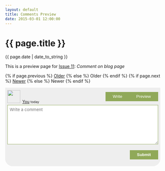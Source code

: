 ```yaml
---
layout: default
title: Comments Preview
date: 2015-03-01 12:00:00
---
```


<div class="post">
  <h1 class="post-title">{{ page.title }}</h1>
  <span class="post-date">{{ page.date | date_to_string }}</span>

  <p>This is a preview page for <a href="https://github.com/wireddown/ghpages-ghcomments/issues/11">Issue 11</a>: <em>Comment on blog page</em></p>

</div>

<div class="pagination">
  {% if page.previous %}
    <a class="pagination-item older" href="{{ site.baseurl }}{{ page.previous.url }}">Older</a>
  {% else %}
    <span class="pagination-item older">Older</span>
  {% endif %}
  {% if page.next %}
    <a class="pagination-item newer" href="{{ site.baseurl }}{{ page.next.url }}">Newer</a>
  {% else %}
    <span class="pagination-item newer">Newer</span>
  {% endif %}
</div>

<div class="gpgc-new-section gpgc-comments-font gpgc-hidden" id="gpgc_all_comments">
</div>

<div class="gpgc-new-section gpgc-comments-font gpgc-hidden" id="gpgc_no_comments">
  <p class="gpgc-no-comments">No comments</p>
</div>

<div class="gpgc-actions gpgc-hidden" id="gpgc_actions">
  <span class="gpgc-action">
    <button class="gpgc-show" id="show_comments_button" onclick="showAllComments(CommentsArray)"></button>
  </span>
</div>

<div class="gpgc-comment gpgc-comments-font" id="gpgc_new_comment">
  <div>
    <div class="gpgc-comment-header">
      <a id="gpgc_reader_url" href="#"><img class="gpgc-avatar" id="gpgc_reader_avatar" src="{{ site.baseurl }}/public/apple-touch-icon-precomposed.png" height="42" /><span id="gpgc_reader_login">You</span></a>
      <small>today</small>
      <div class="gpgc-tabs">
        <button class="gpgc-tab" id="write_button">Write</button>
        <button class="gpgc-tab" id="preview_button">Preview</button>
      </div>
    </div>
    <div class="gpgc-new-comment" id="write_div">
      <div class="gpgc-comment-form">
        <textarea class="gpgc-comment-form-textarea" id="new_comment_field" placeholder="Write a comment"></textarea>
      </div>
    </div>
    <div class="gpgc-new-comment gpgc-comment-contents gpgc-hidden" id="preview_div">
    </div>
    <div class="gpgc-comment-help">
      <div class="gpgc-hidden" id="help_message">
      </div>
      <div class="gpgc-token-actions gpgc-hidden" id="token_actions">
        <span>Comment token:</span>
        <input class="gpgc-oauth-token gpgc-hidden" id="oauth_token_input" type="password" name="oauth_token" oninput="authenticateUser()" onchange="authenticateUser()"></input>
        <span class="gpgc-hidden" id="oauth_token_validated"><strong>&#x2713;</strong></span>
        <button class="gpgc-hidden gpgc-clear-token" id="oauth_clear_token" onclick="clearToken()">Reset</button>
      </div>
    </div>
    <div class="gpgc-new-comment-bottom-actions">
      <button class="gpgc-submit" id="submit_button" onclick="postComment()"><strong>Submit</strong></button>
    </div>
  </div>
</div>

<div class="gpgc-new-section gpgc-comments-font gpgc-help-error gpgc-hidden" id="gpgc_reader_error">
</div>

<div class="gpgc_last_div">
</div>

<script>
  var ShortMonthForIndex = { 0: "Jan", 1: "Feb", 2: "Mar", 3: "Apr", 4: "May", 5: "Jun", 6: "Jul", 7: "Aug", 8: "Sep", 9: "Oct", 10: "Nov", 11: "Dec" };
  var AccessToken = "";
  var IssueUrl = "";
  var CommentsUrl = "";
  var CommentsArray = [];

  var AllCommentsDiv = document.getElementById("gpgc_all_comments");
  var NoCommentsDiv = document.getElementById("gpgc_no_comments");
  var ActionsDiv = document.getElementById("gpgc_actions");
  var ShowCommentsButton = document.getElementById("show_comments_button");

  var NewCommentDiv = document.getElementById("gpgc_new_comment");
  var WriteButton = document.getElementById("write_button");
  var WriteDiv = document.getElementById("write_div");
  var CommentMarkdown = document.getElementById("new_comment_field");
  var PreviewButton = document.getElementById("preview_button");
  var PreviewDiv = document.getElementById("preview_div");

  var TokenActions = document.getElementById("token_actions");
  var OAuthTokenInput = document.getElementById("oauth_token_input");
  var ReaderGitHubUrl = document.getElementById("gpgc_reader_url");
  var ReaderAvatarUrl = document.getElementById("gpgc_reader_avatar");
  var ReaderLogin = document.getElementById("gpgc_reader_login");
  var TokenValidatedMark = document.getElementById("oauth_token_validated");
  var ClearTokenButton = document.getElementById("oauth_clear_token");
  var SubmitButton = document.getElementById("submit_button");

  var HelpMessageDiv = document.getElementById("help_message");
  var ErrorDiv = document.getElementById("gpgc_reader_error");

  function initializeData() {
    retrieveToken();
    OAuthTokenInput.value = AccessToken;
  }

  function retrieveToken() {
    AccessToken = localStorage.getItem("AccessToken");
  }

  function persistToken() {
    localStorage.setItem("AccessToken", AccessToken);
  }

  function clearToken() {
    OAuthTokenInput.value = "";
    authenticateUser();
    persistToken();
  }

  function showCommentHelpMessage(message) {
    showCommentHelp(message, /* isRawHtml: */ false, "gpgc-help-message", "gpgc-help-error");
  }

  function showCommentHelpError(error, isRawHtml) {
    showCommentHelp(error, isRawHtml, "gpgc-help-error", "gpgc-help-message");
  }

  function showCommentHelp(message, isRawHtml, cssClassToAdd, cssClassToRemove) {
    if (isRawHtml) {
      HelpMessageDiv.innerHTML = message;
    } else {
      HelpMessageDiv.innerHTML = "<p>" + message + "</p>";
    }
    HelpMessageDiv.classList.add(cssClassToAdd);
    HelpMessageDiv.classList.remove(cssClassToRemove);
    showElement(HelpMessageDiv);
  }

  function clearCommentHelp() {
    HelpMessageDiv.innerHTML = "";
    HelpMessageDiv.classList.remove("gpgc-help-message");
    HelpMessageDiv.classList.remove("gpgc-help-error");
    hideElement(HelpMessageDiv);
  }

  function showFatalError(internalMessage) {
    {% if site.data.gpgc.enable_diagnostics %}
      var nextStepMessage = "<p>If you're the site owner, please contact <strong><a href='https://github.com/wireddown/ghpages-ghcomments/issues'>ghpages-ghcomments</a></strong> for help.</p><p><strong>Internal message</strong></p><pre>" + internalMessage + "</pre>";
    {% else %}
      var nextStepMessage = "<p>If you're the site owner, please set <code>enable_diagnostics</code> to <code>true</code> in <code>_data/gpgc.yml</code> to see more details.</p>";
    {% endif %}
    ErrorDiv.innerHTML += "<h2>Oops!</h2><p>Something surprising happened.</p>" + nextStepMessage;
    showElement(ErrorDiv);
  }

  function updateCommenterInformation(userJson) {
    ReaderGitHubUrl.href = userJson.html_url;
    ReaderAvatarUrl.src = userJson.avatar_url;
    ReaderLogin.innerHTML = userJson.login;
  }

  function onUserAuthenticated(checkAuthenticationRequest) {
    {% if site.data.gpgc.enable_diagnostics %}
      var elementsToShow = [ TokenValidatedMark, ClearTokenButton ];
      var elementsToHide = [ OAuthTokenInput ];
    {% else %}
      var elementsToShow = [  ];
      var elementsToHide = [ TokenActions ];
    {% endif %}
    var elementsToEnable = [ ClearTokenButton, SubmitButton ];
    var elementsToDisable = [  ];
    persistToken();
    updateCommenterInformation(JSON.parse(checkAuthenticationRequest.responseText));
    clearCommentHelp();
    updateElements(elementsToShow, elementsToHide, elementsToEnable, elementsToDisable);
  }

  function onUserAuthenticationError(checkAuthenticationRequest) {
    AccessToken = "";
    var helpErrorMessage = "Sorry, it looks like the token isn't valid. Please try again.";
    var isRawHtml = false;
{% if site.data.gpgc.enable_diagnostics %}
    helpErrorMessage = "<h3><strong>gpgc</strong> Error: Authentication Failed</h3><p>Could not authenticate OAuth token</p><p>GitHub response:</p><p><pre>" + checkAuthenticationRequest.responseText + "</pre></p>";
    isRawHtml = true;
{% endif %}
    showCommentHelpError(helpErrorMessage, isRawHtml);
    onAuthenticateUserFailed();
    return;
  }

  function onAuthenticateUserFailed() {
    var elementsToShow = [ OAuthTokenInput, TokenActions ];
    var elementsToHide = [ TokenValidatedMark, ClearTokenButton ];
    var elementsToEnable = [  ];
    var elementsToDisable = [ ClearTokenButton, SubmitButton ];
    updateElements(elementsToShow, elementsToHide, elementsToEnable, elementsToDisable);
  }

  function authenticateUser() {
    AccessToken = OAuthTokenInput.value;
    if (AccessToken.length == 40) {
      var userIdUrl = "https://api.github.com/user";
      getGitHubApiRequestWithCompletion(userIdUrl, AccessToken, onUserAuthenticated, onUserAuthenticationError);
    } else {
      onAuthenticateUserFailed();
      updateCommenterInformation({ login: "You", html_url: "#", avatar_url: "{{ site.baseurl }}/public/apple-touch-icon-precomposed.png" });
      showCommentHelpMessage("To leave a comment, please provide a <a href='https://help.github.com/articles/creating-an-access-token-for-command-line-use/#creating-a-token'>GitHub OAuth token</a>.");
    }
  }

  function onCommentPosted(postCommentRequest) {
    var commentInformation = JSON.parse(postCommentRequest.responseText);
    var newComment = formatComment(commentInformation.user.avatar_url, commentInformation.user.html_url, commentInformation.user.login, commentInformation.body_html, commentInformation.updated_at);
    AllCommentsDiv.innerHTML += newComment;
    showAllComments();
    updateCommentFormMode("write", /* reset: */ true);
    clearCommentHelp();
  }

  function onPostCommentError(postCommentRequest) {
    var helpErrorMessage = "Sorry, something surprising happened. Please try again.";
    var isRawHtml = false;
{% if site.data.gpgc.enable_diagnostics %}
    helpErrorMessage = "<h3><strong>gpgc</strong> Error: Comment Failed</h3><p>Could not create a new comment</p><p>GitHub response:</p><p><pre>" + postCommentRequest.responseText + "</pre></p>";
    isRawHtml = true;
{% endif %}
    showCommentHelpError(helpErrorMessage, isRawHtml);
  }

  function postComment() {
    if (CommentMarkdown.value.length == 0) {
      showCommentHelpError("Sorry, but your comment is empty. Please try again.");
      return;
    } else {
      clearCommentHelp();
    }

    var createCommentJson = { body: CommentMarkdown.value };
    postGitHubApiRequestWithCompletion(CommentsUrl, JSON.stringify(createCommentJson), AccessToken, onCommentPosted, onPostCommentError);
  }

  function onMarkdownRendered(renderRequest) {
    var renderedHtml = renderRequest.responseText;
    PreviewDiv.innerHTML = renderedHtml;
  }

  function onMarkdownRenderError(renderRequest) {
    var helpErrorMessage = "Sorry, something surprising happened. Please try again.";
    var isRawHtml = false;
{% if site.data.gpgc.enable_diagnostics %}
    helpErrorMessage = "<h3><strong>gpgc</strong> Error: Render Failed</h3><p>Could not render comment markdown</p><p>GitHub response:</p><p><pre>" + renderRequest.responseText + "</pre></p>";
    isRawHtml = true;
{% endif %}
    showCommentHelpError(helpErrorMessage, isRawHtml);
    return;
  }

  function renderMarkdown(markdown) {
    renderUrl = "https://api.github.com/markdown";
    markdownBundle = {text: markdown, mode: "gfm", context: "{{ site.data.gpgc.repo_owner }}/{{ site.data.gpgc.repo_name }}"};
    postGitHubApiRequestWithCompletion(renderUrl, JSON.stringify(markdownBundle), AccessToken, onMarkdownRendered, onMarkdownRenderError);
  }

  function updateCommentFormMode(newMode, reset) {
    var elementsToShow = [];
    var elementsToHide = [];

    if (newMode === "preview") {
      WriteButton.onclick = function() { updateCommentFormMode("write", /* reset: */ false) };
      WriteButton.className = "gpgc-tab";
      PreviewButton.onclick = null;
      PreviewButton.classList.add("preview");
      elementsToHide.push(WriteDiv);
      elementsToShow.push(PreviewDiv);
      PreviewDiv.innerHTML = "";
      renderMarkdown(CommentMarkdown.value);
    } else if (newMode === "write") {
      WriteButton.onclick = null;
      WriteButton.classList.add("write");
      PreviewButton.onclick = function() { updateCommentFormMode("preview", /* reset: */ false) };
      PreviewButton.className = "gpgc-tab";
      elementsToShow.push(WriteDiv);
      elementsToHide.push(PreviewDiv);
    }

    updateElements(elementsToShow, elementsToHide, /* elementsToEnable: */ null, /* elementsToDisable: */ null);

    if (reset) {
      CommentMarkdown.value = "";
      PreviewDiv.innerHTML = "";
    }
  }

  function initializeNewCommentForm() {
    authenticateUser();
    updateCommentFormMode("write", /* reset: */ false);
  }

  function findAndCollectComments(userName, repositoryName, issueTitle) {
    var safeQuery = encodeURI(issueTitle);
    var seachQueryUrl = "https://api.github.com/search/issues?q=" + safeQuery + "+repo:" + userName + "/" + repositoryName + "+type:issue+in:title";
    getGitHubApiRequestWithCompletion(seachQueryUrl, AccessToken, onSearchComplete, onSearchError);
  }

  function onSearchComplete(searchRequest) {
    var searchResults = JSON.parse(searchRequest.responseText);
    if (searchResults.total_count === 1) {
      IssueUrl = searchResults.items[0].html_url;
      CommentsUrl = searchResults.items[0].comments_url
      getGitHubApiRequestWithCompletion(CommentsUrl, AccessToken, onQueryComments, onQueryCommentsError);
    }
    else {
      onSearchError(searchRequest);
    }
  }

  function onSearchError(searchRequest) {
{% if site.data.gpgc.enable_diagnostics %}
    var searchErrorMessage = ""
    if (searchRequest.status != 200) {
      searchErrorMessage = "<h3><strong>gpgc</strong> Error: Search Failed</h3><p>Could not search GitHub repository <strong><a href='https://www.github.com/{{ site.data.gpgc.repo_owner }}/{{ site.data.gpgc.repo_name }}'>{{ site.data.gpgc.repo_owner }}/{{ site.data.gpgc.repo_name }}</a></strong>.</p><p>GitHub response:</p><p><pre>" + searchRequest.responseText + "</pre></p><p>Check:<ul><li><code>repo_owner</code> in <code>_data/gpgc.yml</code> for typos.</li><li><code>repo_name</code> in <code>_data/gpgc.yml</code> for typos.</li></ul></p>";
    }

    var missingIssueMessage = "";
    var searchResults = JSON.parse(searchRequest.responseText);
    if (searchResults.total_count !== undefined && searchResults.total_count === 0) {
      missingIssueMessage = "<h3><strong>gpgc</strong> Error: Missing Issue</h3><p>Could not find comment issue with the title <em>{{ include.post_title }}</em> in the repository <strong><a href='https://www.github.com/{{ site.data.gpgc.repo_owner }}/{{ site.data.gpgc.repo_name }}'>{{ site.data.gpgc.repo_owner }}/{{ site.data.gpgc.repo_name }}</a></strong>.</p><p>Check:<ul><li>for typos in the Jekyll <code>title</code> front matter for this post: <code>{{ page.path }}</code>.</li><li>that the <code>repo_name</code> in <code>_data/gpgc.yml</code> matches the repository for this site.</li><li>the terminal output from <code>git push</code> for other error messages if the git hooks are installed.</li></ul></p>";
    }

    var allMessagesHtml = searchErrorMessage + missingIssueMessage;
    if (allMessagesHtml.length > 0) {
      allMessagesHtml += "<h3>Search Help</h3><p>Verify your site's configuration with the <a href='downtothewire.io/ghpages-ghcomments/setup/'>setup instructions</a> and refer to the <a href='http://downtothewire.io/ghpages-ghcomments/advanced/verbose-usage/'>verbose usage</a> for step-by-step details.</p><p>Contact <strong><a href='https://github.com/wireddown/ghpages-ghcomments/issues'>ghpages-ghcomments</a></strong> for more help.</p>";

      ErrorDiv.innerHTML += allMessagesHtml;
      showElement(ErrorDiv);
    }
{% else %}
    if (searchRequest.status == 401) {
      AccessToken = "";
      findAndCollectComments("{{ site.data.gpgc.repo_owner }}", "{{ site.data.gpgc.repo_name }}", "{{ include.post_title }}");
    }
    else {
      showFatalError("onSearchError: \n\n" + searchRequest.responseText);
    }
{% endif %}
    return;
  }

  function onQueryComments(commentRequest) {
    CommentsArray = CommentsArray.concat(JSON.parse(commentRequest.responseText));
    var commentsPages = commentRequest.getResponseHeader("Link");
    if (commentsPages) {
      var commentsLinks = commentsPages.split(",");
      for (var i = 0; i < commentsLinks.length; i++) {
        if (commentsLinks[i].search('rel="next"') > 0) {
          var linkStart = commentsLinks[i].search("<");
          var linkStop = commentsLinks[i].search(">");
          var nextLink = commentsLinks[i].substring(linkStart + 1, linkStop);
          getGitHubApiRequestWithCompletion(nextLink, /* accessToken: */ null, onQueryComments, onQueryCommentsError);
          return;
        }
      }
      updateCommentsAndActions(CommentsArray);
    }
    else {
      updateCommentsAndActions(CommentsArray);
    }
  }

  function onQueryCommentsError(commentRequest) {
    showFatalError("onQueryCommentsError: \n\n" + commentRequest.responseText);
  }

  function updateCommentsAndActions(allComments) {
    var elementsToShow = [];
    var elementsToHide = [];

    if (allComments.length === 0) {
      elementsToShow.push(NoCommentsDiv);
    } else {
      var allCommentsHtml = formatAllComments(CommentsArray);
      AllCommentsDiv.innerHTML = allCommentsHtml + AllCommentsDiv.innerHTML;

      var commentOrComments = allComments.length == 1 ? "Comment" : "Comments";
      ShowCommentsButton.innerHTML = "Show " + allComments.length + " " + commentOrComments;

      if (typeof {{ site.data.gpgc.use_show_action }} === "boolean" && {{ site.data.gpgc.use_show_action }}) {
        elementsToShow.push(ActionsDiv);
        elementsToHide.push(AllCommentsDiv);
      }
      else {
        elementsToHide.push(ActionsDiv);
        elementsToShow.push(AllCommentsDiv);
      }
    }

    updateElements(elementsToShow, elementsToHide, /* elementsToEnable: */ null, /* elementsToDisable: */ null);
  }

  function showAllComments(allComments) {
    var elementsToShow = [ AllCommentsDiv ];
    var elementsToHide = [ ActionsDiv, NoCommentsDiv ];
    updateElements(elementsToShow, elementsToHide, /* elementsToEnable: */ null, /* elementsToDisable: */ null);
  }

  function formatAllComments(allComments) {
    var allCommentsHtml = "";
    for (var i = 0; i < allComments.length; i++) {
      var user = allComments[i].user;
      allCommentsHtml += formatComment(user.avatar_url, user.html_url, user.login, allComments[i].body_html, allComments[i].updated_at);
    }

    return allCommentsHtml;
  }

  function formatComment(userAvatarUrl, userHtmlUrl, userLogin, commentBodyHtml, commentTimeStamp) {
    var commentDate = new Date(commentTimeStamp);
    var shortMonth = ShortMonthForIndex[commentDate.getMonth()];
    var commentHtml = "<div class='gpgc-comment'>";
    commentHtml += "<div class='gpgc-comment-header'>";
    commentHtml += "<a href='" + userHtmlUrl + "'><img class='gpgc-avatar' src='" + userAvatarUrl + "' height='42' />" + userLogin + "</a> ";
    commentHtml += "<small>on " + commentDate.getDate() + " " + shortMonth + " " + commentDate.getFullYear() + "</small>";
    commentHtml += "</div>";
    commentHtml += "<div class='gpgc-comment-contents'>" + commentBodyHtml + "</div>";
    commentHtml += "</div>";
    return commentHtml;
  }

  function getGitHubApiRequestWithCompletion(url, accessToken, onSuccess, onError) {
    doGitHubApiRequestWithCompletion("GET", url, null, accessToken, onSuccess, onError);
  }

  function postGitHubApiRequestWithCompletion(url, data, accessToken, onSuccess, onError) {
    doGitHubApiRequestWithCompletion("POST", url, data, accessToken, onSuccess, onError);
  }

  function doGitHubApiRequestWithCompletion(method, url, data, accessToken, onSuccess, onError) {
    var gitHubRequest = new XMLHttpRequest();
    gitHubRequest.open(method, url, /* async: */ true);

    if (accessToken != null && accessToken != "") {
      gitHubRequest.setRequestHeader("Authorization", "token " + accessToken);
    }

    gitHubRequest.setRequestHeader("Accept", "application/vnd.github.v3.html+json");
    gitHubRequest.onreadystatechange = function() { onRequestReadyStateChange(gitHubRequest, onSuccess, onError) };

    gitHubRequest.send(data);
  }

  function onRequestReadyStateChange(httpRequest, onSuccess, onError) {
    if (httpRequest.readyState != 4) { return; }
    if (httpRequest.status == 200 || httpRequest.status == 201) {
      onSuccess(httpRequest);
    } else {
      onError(httpRequest);
    }
  }

  function updateElements(elementsToShow, elementsToHide, elementsToEnable, elementsToDisable) {
    if (elementsToShow != null) showElements(elementsToShow);
    if (elementsToHide != null) hideElements(elementsToHide);
    if (elementsToEnable != null) enableElements(elementsToEnable);
    if (elementsToDisable != null) disableElements(elementsToDisable);
  }

  function updateElementVisibility(element, makeVisible) {
    if (makeVisible) {
      element.classList.remove("gpgc-hidden");
    } else {
      element.classList.add("gpgc-hidden");
    }
  }

  function showElement(element) {
    updateElementVisibility(element, /* makeVisible: */ true);
  }

  function showElements(elementList) {
    for (var i = 0; i < elementList.length; i++) {
      showElement(elementList[i]);
    }
  }

  function hideElement(element) {
    updateElementVisibility(element, /* makeVisible: */ false);
  }

  function hideElements(elementList) {
    for (var i = 0; i < elementList.length; i++) {
      hideElement(elementList[i]);
    }
  }

  function updateElementInteractivity(element, makeInteractive) {
    if (makeInteractive) {
      element.disabled = false;
    } else {
      element.disabled = true;
    }
  }

  function enableElement(elementToEnable) {
    updateElementInteractivity(elementToEnable, /* makeInteractive: */ true);
  }

  function enableElements(elementList) {
    for (var i = 0; i < elementList.length; i++) {
      enableElement(elementList[i]);
    }
  }

  function disableElement(elementToDisable) {
    updateElementInteractivity(elementToDisable, /* makeInteractive: */ false);
  }

  function disableElements(elementList) {
    for (var i = 0; i < elementList.length; i++) {
      disableElement(elementList[i]);
    }
  }

{% if site.data.gpgc.enable_diagnostics %}
  function verifyCss() {
    var css = document.styleSheets;
    var foundCssInHead = false;
    var fetchedCss = false;
    for (var i = 0; i < css.length; i++) {
      if (css[i].href.match("ghpages-ghcomments.css")) {
        foundCssInHead = true;
        if (css[i].cssRules.length > 0) {
          fetchedCss = true;
        }
        break;
      }
    }

    var missingCssMessage = "";
    if (! foundCssInHead) {
      missingCssMessage = "<h3><strong>gpgc</strong> Error: Missing CSS</h3><p><code>ghpages-ghcomments.css</code> is not in the &lt;head&gt; element.</p><p>Add a <code>&lt;link&gt;</code> element to <code>_includes/head.hml</code>.</p>";
    }

    var css404Message = "";
    if (! fetchedCss && foundCssInHead) {
      css404Message = "<h3><strong>gpgc</strong> Error: CSS 404</h3><p>Could not retrieve <code>ghpages-ghcomments.css</code> from your site.</p><p>Check <code>_includes/head.hml</code> for typos.</p>";
    }

    var allMessagesHtml = missingCssMessage + css404Message;
    if (allMessagesHtml.length > 0) {
      allMessagesHtml += "<h3>CSS Help</h3><p>Verify your site's configuration with the <a href='downtothewire.io/ghpages-ghcomments/setup/'>setup instructions</a> and refer to the <a href='http://downtothewire.io/ghpages-ghcomments/advanced/verbose-usage/'>verbose usage</a> for step-by-step details.</p><p>Contact <strong><a href='https://github.com/wireddown/ghpages-ghcomments/issues'>ghpages-ghcomments</a></strong> for more help.</p>";

      ErrorDiv.innerHTML += allMessagesHtml;
      showElement(ErrorDiv);
    }
  }

  verifyCss();
{% endif %}

  initializeData();
  initializeNewCommentForm();
  findAndCollectComments("{{ site.data.gpgc.repo_owner }}", "{{ site.data.gpgc.repo_name }}", "{{ page.title }}");
</script>

<style media="screen" type="text/css">

.gpgc-hidden {
  display: none !important;
}

.gpgc-actions  {
  overflow: hidden; /* clearfix */
  margin-left: -1rem;
  margin-right: -1rem;
}

.gpgc-action {
  display: block;
  padding: 1rem;
  text-align: center;
}

.gpgc-show {
  display: inline-block;
  padding-top: 1rem;
  padding-bottom: 1rem;
  width: 14rem;
  font-family: "PT Sans", Helvetica, Arial, sans-serif;
  font-size: 1rem;
  border: solid 1px #90a959; /* THEME: use `a` color */
  color: #90a959; /* THEME: use `a` color */
  background-color: #fff;
  cursor: pointer;
}

.gpgc-show:hover {
  background-color: #f5f5f5;
}

.gpgc-comments-font {
  font-size: .8rem;
}

@media (min-width: 410px) {
  .gpgc-submit {
    float: right;
    display: inline;
  }

  .gpgc-oauth-token {
    width: 24em;
  }

  .gpgc-tabs {
    float: right;
    padding-left: 0px;
  }
  
  .gpgc-token-actions {
    width: 320px !important;
  }

  .gpgc-new-comment-bottom-actions {
    padding: .4rem .4rem 3.2rem !important;
  }
}

.gpgc-token-actions {
  margin-bottom: .8rem;
  display: inline-block;
  width: 100%;
}

.gpgc-comment-header {
  padding-top: .4rem;
  padding-right: .4rem;
  padding-left: .4rem;
  margin-bottom: .2rem;
}

.gpgc-comment-form {
  padding-left: .4rem;
  padding-right: .4rem;
}

.gpgc-comment-form-textarea {
  font-family: inherit;
  display: block;
  width: 100%;
  min-height: 8rem;
  margin-left: auto;
  margin-right: auto;
  padding: .4rem;
  resize: vertical;
  border: solid 1px #90a959; /* THEME: use `a` color */
}

.gpgc-tabs {
  margin-top: .4rem;
  padding-left: 5px;
}

.gpgc-tab {
  padding-left: 1.4rem;
  padding-right: 1.4rem;
  padding-top: .4rem;
  padding-bottom: .4rem;
  margin-left: -5px;
  border: solid 1px #90a959; /* THEME: use `a` color */
  background-color: #90a959; /* THEME: use `a` color */
  color: #FFFFFF;
  cursor: pointer;
}

.gpgc-tab.write {
  border: solid 1px;
  border-color: #90a959; /* THEME: use `a` color */
  background-color: #FFFFFF;
  color: inherit;
  cursor: auto;
}

.gpgc-tab.preview {
  border: solid 1px #90a959;
  background-color: #FFFFFF;
  color: inherit;
  cursor: auto;
}

.gpgc-new-comment {
  min-height: 4rem;
}

.gpgc-new-comment-bottom-actions {
  padding: 0.4rem 0.4rem 1rem;
}

.gpgc-oauth-token {
  width: 100%;
  border: 1px solid #90A959;
  padding: .4rem;
}

.gpgc-submit {
  padding-left: 1.4rem;
  padding-right: 1.4rem;
  padding-top: .4rem;
  padding-bottom: .4rem;
  border: solid 1px #90a959; /* THEME: use `a` color */
  background-color: #90a959; /* THEME: use `a` color */
  cursor: pointer;
}

button:disabled {
  border: solid 1px #888888;
  background-color: #aaaaaa;
  cursor: auto;
}

.gpgc-submit strong {
 color: #FFFFFF;
 }

.gpgc-clear-token {
  padding-left: 1.4rem;
  padding-right: 1.4rem;
  padding-top: .4rem;
  padding-bottom: .4rem;
  border: solid 1px #90a959;
  background-color: #FFFFFF;
  color: inherit;
  cursor: pointer;
  color: #90a959; /* THEME: use `a` color */
}

.gpgc-clear-token:hover {
  background-color: #f5f5f5;
}

.gpgc-comment-help {
  padding: .4rem;
}

.gpgc-help-message {
}

.gpgc-help-error {
  padding: .4rem;
  margin: .4rem;
  border: solid 2px #ab4642;
  background-color: #ffeded;
}

.gpgc-no-comments {
  text-align: center;
}

.gpgc-new-section {
  margin-top: 3rem;
}

.gpgc-comment {
  margin-top: .8rem;
  background-color: #eee;
  border: solid 1px #eee;
          border-radius: 0px 0px 24px 24px;
     -moz-border-radius: 0px 0px 24px 24px;
  -webkit-border-radius: 0px 0px 24px 24px;
}

.gpgc-avatar {
  display: inline;
  margin-bottom: 0px;
  margin-right: .4rem;
  vertical-align: baseline;
}

.gpgc-comment-contents {
  padding: .4rem .4rem 0 .4rem;
}

.gpgc_last_div {
  padding-top: 12rem;
}

</style>
